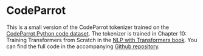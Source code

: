 # CodeParrot

This is a small version of the CodeParrot tokenizer trained on the [CodeParrot Python code dataset](https://huggingface.co/datasets/transformersbook/codeparrot). The tokenizer is trained in Chapter 10: Training Transformers from Scratch in the [NLP with Transformers book](https://learning.oreilly.com/library/view/natural-language-processing/9781098103231/). You can find the full code in the accompanying [Github repository](https://github.com/nlp-with-transformers/notebooks/blob/main/10_transformers-from-scratch.ipynb).